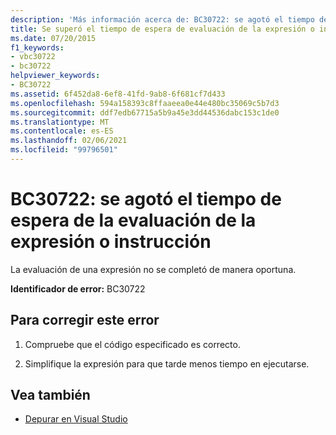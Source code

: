 ```yaml
---
description: 'Más información acerca de: BC30722: se agotó el tiempo de espera de la evaluación de la expresión o la instrucción'
title: Se superó el tiempo de espera de evaluación de la expresión o instrucción
ms.date: 07/20/2015
f1_keywords:
- vbc30722
- bc30722
helpviewer_keywords:
- BC30722
ms.assetid: 6f452da8-6ef8-41fd-9ab8-6f681cf7d433
ms.openlocfilehash: 594a158393c8ffaaeea0e44e480bc35069c5b7d3
ms.sourcegitcommit: ddf7edb67715a5b9a45e3dd44536dabc153c1de0
ms.translationtype: MT
ms.contentlocale: es-ES
ms.lasthandoff: 02/06/2021
ms.locfileid: "99796501"
---
```

# <a name="bc30722-evaluation-of-expression-or-statement-timed-out"></a>BC30722: se agotó el tiempo de espera de la evaluación de la expresión o instrucción

La evaluación de una expresión no se completó de manera oportuna.

 **Identificador de error:** BC30722

## <a name="to-correct-this-error"></a>Para corregir este error

1. Compruebe que el código especificado es correcto.

2. Simplifique la expresión para que tarde menos tiempo en ejecutarse.

## <a name="see-also"></a>Vea también

- [Depurar en Visual Studio](/visualstudio/debugger/debugger-feature-tour)
